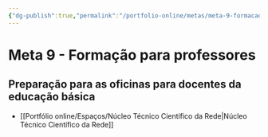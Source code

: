 ```yaml
---
{"dg-publish":true,"permalink":"/portfolio-online/metas/meta-9-formacao-para-professores/","tags":["💼/🎯"],"created":"2024-02-14T12:36:19.769-03:00","updated":"2024-02-05T11:28:11.557-03:00"}
---
```



# Meta 9 - Formação para professores

## Preparação para as oficinas para docentes da educação básica

- [[Portfólio online/Espaços/Núcleo Técnico Científico da Rede\|Núcleo Técnico Científico da Rede]]